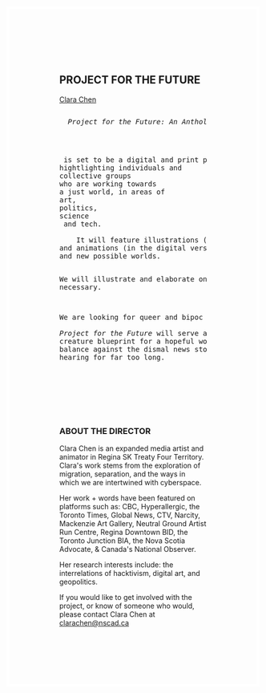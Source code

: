 
<html>
<style>
div {
  padding: 100px;
  border: 5px solid white;

}
</style>

<body>
<div>
<p><h2><strong>PROJECT FOR THE FUTURE</strong></h2></p>

<p> <a href="https://www.cyberspacevoid.xyz">Clara Chen</a> </p>
<pre>
<p> <i> Project for the Future: An Anthology of new Sociotechnical Imaginaries </i> </p>
<article>
<p> is set to be a digital and print publication 
hightlighting individuals and 
collective groups 
who are working towards 
a just world, in areas of 
art, 
politics,
science
 and tech.  
<br>    It will feature illustrations (in the digital and print version)
and animations (in the digital version) to show concepts
and new possible worlds. 

We will illustrate and elaborate on such visual 
images as necessary. 

We are looking for queer and bipoc groups to feature. 
</br>
<i> Project for the Future </i>will serve as a playbook, manifesto, and 
creature blueprint for a hopeful world, and most importantly, as
a balance against the dismal news stories and projections that we've been 
hearing for far too long. </br>
</p>

</p>
</pre>


<p> <h3> <strong>ABOUT THE DIRECTOR</strong> </h3> </p>
<p> Clara Chen is an expanded media artist and animator 
in Regina SK Treaty Four Territory. 
Clara's work stems from the exploration of migration, 
separation, and the ways in which we are intertwined with cyberspace. </p>
<p> Her work + words have been featured on platforms such as: CBC, Hyperallergic, the Toronto Times, Global News,
CTV, Narcity, Mackenzie Art Gallery, Neutral Ground Artist Run Centre, Regina Downtown BID, the Toronto Junction BIA, 
the Nova Scotia Advocate, & Canada's National Observer.</p>
<p> Her research interests include: the interrelations of hacktivism, digital art, and geopolitics. </p> 
<p> If you would like to get involved with the project, or 
know of someone who would, please contact Clara Chen at <a href="mailto:clarachen@nscad.ca">clarachen@nscad.ca</a> 
</article>
</div>

</body>
</html>
